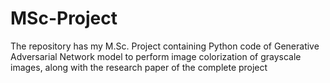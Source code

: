 # MSc-Project
The repository has my M.Sc. Project containing Python code of Generative Adversarial Network model to perform image colorization of grayscale images, along with the research paper of the complete project
